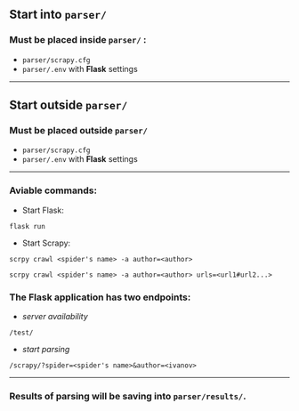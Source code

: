 ## Start into `parser/`

### Must be placed inside `parser/` :

- `parser/scrapy.cfg`
- `parser/.env`  with **Flask** settings
 ***


 ## Start outside `parser/`

 ### Must be placed outside `parser/`

- `parser/scrapy.cfg`
- `parser/.env`  with **Flask** settings
 ***

### Aviable commands:
- Start Flask:
```
flask run
```
- Start Scrapy:
```
scrpy crawl <spider's name> -a author=<author>
```
```
scrpy crawl <spider's name> -a author=<author> urls=<url1#url2...>
```

### The Flask application has two endpoints:

- *server availability*
```
/test/
```
- *start parsing*

```
/scrapy/?spider=<spider's name>&author=<ivanov>
```
***
### Results of parsing will be saving into `parser/results/`.
